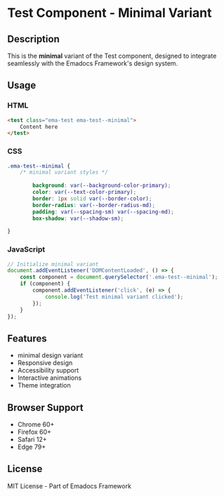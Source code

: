 # Test Component - Minimal Variant

## Description
This is the **minimal** variant of the Test component, designed to integrate seamlessly with the Emadocs Framework's design system.

## Usage

### HTML
```html
<test class="ema-test ema-test--minimal">
    Content here
</test>
```

### CSS
```css
.ema-test--minimal {
    /* minimal variant styles */
    
        background: var(--background-color-primary);
        color: var(--text-color-primary);
        border: 1px solid var(--border-color);
        border-radius: var(--border-radius-md);
        padding: var(--spacing-sm) var(--spacing-md);
        box-shadow: var(--shadow-sm);
    
}
```

### JavaScript
```javascript
// Initialize minimal variant
document.addEventListener('DOMContentLoaded', () => {
    const component = document.querySelector('.ema-test--minimal');
    if (component) {
        component.addEventListener('click', (e) => {
            console.log('Test minimal variant clicked');
        });
    }
});
```

## Features
- minimal design variant
- Responsive design
- Accessibility support
- Interactive animations
- Theme integration

## Browser Support
- Chrome 60+
- Firefox 60+
- Safari 12+
- Edge 79+

## License
MIT License - Part of Emadocs Framework
